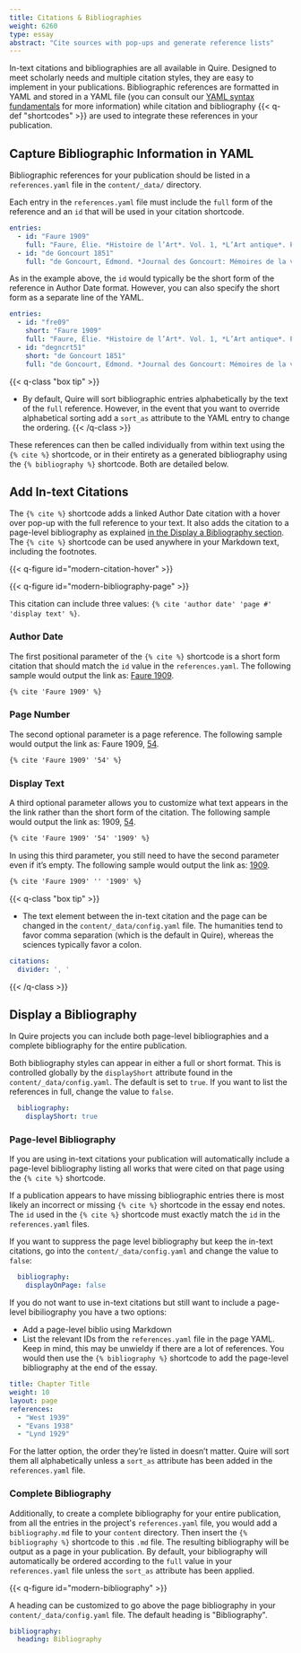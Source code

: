 ```yaml
---
title: Citations & Bibliographies
weight: 6260
type: essay
abstract: "Cite sources with pop-ups and generate reference lists"
---
```


In-text citations and bibliographies are all available in Quire. Designed to meet scholarly needs and multiple citation styles, they are easy to implement in your publications. Bibliographic references are formatted in YAML and stored in a YAML file (you can consult our [YAML syntax fundamentals](/docs-v1/fundamentals/) for more information) while citation and bibliography {{< q-def "shortcodes" >}} are used to integrate these references in your publication.

## Capture Bibliographic Information in YAML

Bibliographic references for your publication should be listed in a `references.yaml` file in the `content/_data/` directory.

Each entry in the `references.yaml` file must include the `full` form of the reference and an `id` that will be used in your citation shortcode.

```yaml
entries:
  - id: "Faure 1909"
    full: "Faure, Élie. *Histoire de l’Art*. Vol. 1, *L’Art antique*. Paris: Gallimard, 1909"
  - id: "de Goncourt 1851"
    full: "de Goncourt, Edmond. *Journal des Goncourt: Mémoires de la vie littéraire.* Paris; G. Charpentier et cie, 1851."
```

As in the example above, the `id` would typically be the short form of the reference in Author Date format. However, you can also specify the short form as a separate line of the YAML.

```yaml
entries:
  - id: "fre09"
    short: "Faure 1909"
    full: "Faure, Élie. *Histoire de l’Art*. Vol. 1, *L’Art antique*. Paris: Gallimard, 1909"
  - id: "degncrt51"
    short: "de Goncourt 1851"
    full: "de Goncourt, Edmond. *Journal des Goncourt: Mémoires de la vie littéraire.* Paris; G. Charpentier et cie, 1851."
```

{{< q-class "box tip" >}}
- By default, Quire will sort bibliographic entries alphabetically by the text of the `full` reference. However, in the event that you want to override alphabetical sorting add a `sort_as` attribute to the YAML entry to change the ordering.
{{< /q-class >}}

These references can then be called individually from within text using the `{% cite %}` shortcode, or in their entirety as a generated bibliography using the `{% bibliography %}` shortcode. Both are detailed below.

## Add In-text Citations

The `{% cite %}` shortcode adds a linked Author Date citation with a hover over pop-up with the full reference to your text. It also adds the citation to a page-level bibliography as explained [in the Display a Bibliography section](#display-a-bibliography). The `{% cite %}` shortcode can be used anywhere in your Markdown text, including the footnotes.

{{< q-figure id="modern-citation-hover" >}}

{{< q-figure id="modern-bibliography-page" >}}

This citation can include three values: `{% cite 'author date' 'page #' 'display text' %}`.

### Author Date

The first positional parameter of the `{% cite %}` shortcode is a short form citation that should match the `id` value in the `references.yaml`. The following sample would output the link as: <u>Faure 1909</u>.

```md
{% cite 'Faure 1909' %}
```

### Page Number

The second optional parameter is a page reference. The following sample would output the link as: Faure 1909, <u>54</u>.

```md
{% cite 'Faure 1909' '54' %}
```

### Display Text

A third optional parameter allows you to customize what text appears in the the link rather than the short form of the citation. The following sample would output the link as: 1909, <u>54</u>.

```md
{% cite 'Faure 1909' '54' '1909' %}
```

In using this third parameter, you still need to have the second parameter even if it’s empty. The following sample would output the link as: <u>1909</u>.

```md
{% cite 'Faure 1909' '' '1909' %}
```

{{< q-class "box tip" >}}
- The text element between the in-text citation and the page can be changed in the `content/_data/config.yaml` file. The humanities tend to favor comma separation (which is the default in Quire), whereas the sciences typically favor a colon.
```yaml
citations:
  divider: ', '
```
{{< /q-class >}}

## Display a Bibliography

In Quire projects you can include both page-level bibliographies and a complete bibliography for the entire publication.

Both bibliography styles can appear in either a full or short format. This is controlled globally by the `displayShort` attribute found in the `content/_data/config.yaml`.  The default is set to `true`. If you want to list the references in full, change the value to `false`.

```yaml
  bibliography:
    displayShort: true
```

### Page-level Bibliography

If you are using in-text citations your publication will automatically include a page-level bibliography listing all works that were cited on that page using the `{% cite %}` shortcode.

If a publication appears to have missing bibliographic entries there is most likely an incorrect or missing `{% cite %}` shortcode in the essay end notes. The `id` used in the `{% cite %}` shortcode must exactly match the `id` in the `references.yaml` files.

If you want to suppress the page level bibliography but keep the in-text citations, go into the `content/_data/config.yaml` and change the value to `false`:

```yaml
  bibliography:
    displayOnPage: false
```

If you do not want to use in-text citations but still want to include a page-level bibiliography you have a two options:

- Add a page-level biblio using Markdown
- List the relevant IDs from the `references.yaml` file in the page YAML. Keep in mind, this may be unwieldy if there are a lot of references. You would then use the `{% bibliography %}` shortcode to add the page-level bibliography at the end of the essay.

```yaml
title: Chapter Title
weight: 10
layout: page
references:
  - "West 1939"
  - "Evans 1938"
  - "Lynd 1929"
```

For the latter option, the order they’re listed in doesn’t matter. Quire will sort them all alphabetically unless a `sort_as` attribute has been added in the `references.yaml` file.

### Complete Bibliography

Additionally, to create a complete bibliography for your entire publication, from all the entries in the project's `references.yaml` file, you would add a `bibliography.md` file to your `content` directory. Then insert the `{% bibliography %}` shortcode to this `.md` file. The resulting bibliography will be output as a page in your publication. By default, your bibliography will automatically be ordered according to the `full` value in your `references.yaml` file unless the `sort_as` attribute has been applied.

{{< q-figure id="modern-bibliography" >}}

A heading can be customized to go above the page bibliography in your `content/_data/config.yaml` file. The default heading is "Bibliography".

```yaml
bibliography:
  heading: Bibliography
```
